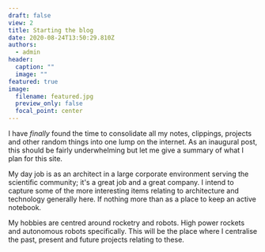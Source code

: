 ```yaml
---
draft: false
view: 2
title: Starting the blog
date: 2020-08-24T13:50:29.810Z
authors:
  - admin
header:
  caption: ""
  image: ""
featured: true
image:
  filename: featured.jpg
  preview_only: false
  focal_point: center
---
```

I have _finally_ found the time to consolidate all my notes, clippings, projects and other random things into one lump on the internet. As an inaugural post, this should be fairly underwhelming but let me give a summary of what I plan for this site.

My day job is as an architect in a large corporate environment serving the scientific community; it's a great job and a great company. I intend to capture some of the more interesting items relating to architecture and technology generally here. If nothing more than as a place to keep an active notebook.

My hobbies are centred around rocketry and robots. High power rockets and autonomous robots specifically. This will be the place where I centralise the past, present and future projects relating to these.
